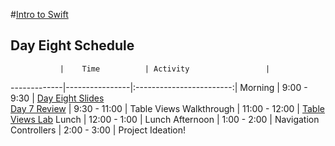 #[Intro to Swift](https://github.com/upperlinecode/intro-to-swift)
## Day Eight Schedule
 	           |	Time          | Activity                 |
-------------|----------------|:------------------------:|
 Morning	   |  9:00 - 9:30   | [Day Eight Slides]()<br>[Day 7 Review]()
        	   |  9:30 - 11:00  | Table Views Walkthrough
             |  11:00 - 12:00 | [Table Views Lab](https://github.com/upperlinecode/ios-swift-tableviews-lab) 
 Lunch       |  12:00 - 1:00 | Lunch
 Afternoon   |  1:00 - 2:00  | Navigation Controllers 
             |  2:00 - 3:00  | Project Ideation!
